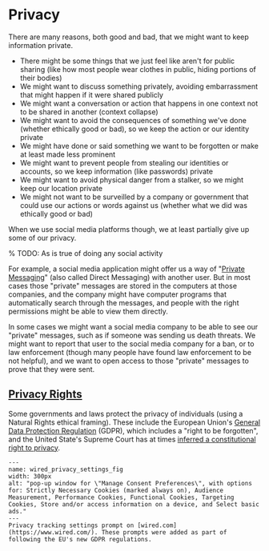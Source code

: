 # Privacy

There are many reasons, both good and bad, that we might want to keep information private.
- There might be some things that we just feel like aren't for public sharing (like how most people wear clothes in public, hiding portions of their bodies)
- We might want to discuss something privately, avoiding embarrassment that might happen if it were shared publicly
- We might want a conversation or action that happens in one context not to be shared in another (context collapse)
- We might want to avoid the consequences of something we've done (whether ethically good or bad), so we keep the action or our identity private
- We might have done or said something we want to be forgotten or make at least made less prominent
- We might want to prevent people from stealing our identities or accounts, so we keep information (like passwords) private
- We might want to avoid physical danger from a stalker, so we might keep our location private
- We might not want to be surveilled by a company or government that could use our actions or words against us (whether what we did was ethically good or bad)

When we use social media platforms though, we at least partially give up some of our privacy.

% TODO: As is true of doing any social activity

For example, a social media application might offer us a way of "[Private Messaging](https://en.wikipedia.org/wiki/Private_message)" (also called Direct Messaging) with another user. But in most cases those "private" messages are stored in the computers at those companies, and the company might have computer programs that automatically search through the messages, and people with the right permissions might be able to view them directly.

In some cases we might want a social media company to be able to see our "private" messages, such as if someone was sending us death threats.  We might want to report that user to the social media company for a ban, or to law enforcement (though many people have found law enforcement to be not helpful), and we want to open access to those "private" messages to prove that they were sent.

## [Privacy Rights](https://en.wikipedia.org/wiki/Right_to_privacy)

Some governments and laws protect the privacy of individuals (using a Natural Rights ethical framing). These include the European Union's [General Data Protection Regulation](https://en.wikipedia.org/wiki/General_Data_Protection_Regulation) (GDPR), which includes a "right to be forgotten", and the United State's Supreme Court has at times [inferred a constitutional right to privacy](https://en.wikipedia.org/wiki/Right_to_privacy#United_States).

```{figure} wired_privacy_settings.png
---
name: wired_privacy_settings_fig
width: 300px
alt: "pop-up window for \"Manage Consent Preferences\", with options for: Strictly Necessary Cookies (marked always on), Audience Measurement, Performance Cookies, Functional Cookies, Targeting Cookies, Store and/or access information on a device, and Select basic ads."
---
Privacy tracking settings prompt on [wired.com](https://www.wired.com/). These prompts were added as part of following the EU's new GDPR regulations.
```